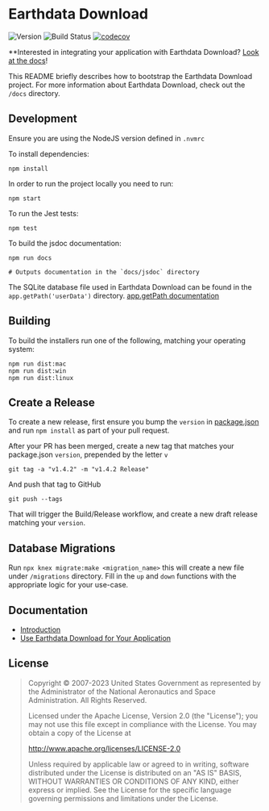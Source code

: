 # Earthdata Download

![Version](https://img.shields.io/github/v/release/nasa/earthdata-download?display_name=tag&label=Version&sort=semver)
![Build Status](https://github.com/nasa/earthdata-download/workflows/CI/badge.svg?branch=main)
[![codecov](https://codecov.io/gh/nasa/earthdata-download/branch/main/graph/badge.svg?token=W6E082B30M)](https://codecov.io/gh/nasa/earthdata-download)

**Interested in integrating your application with Earthdata Download? [Look at the docs](docs/USE_EDD.md)!

This README briefly describes how to bootstrap the Earthdata Download project. For more information about Earthdata Download, check out the `/docs` directory.

## Development

Ensure you are using the NodeJS version defined in `.nvmrc`

To install dependencies:

    npm install

In order to run the project locally you need to run:

    npm start

To run the Jest tests:

    npm test

To build the jsdoc documentation:

    npm run docs

    # Outputs documentation in the `docs/jsdoc` directory

The SQLite database file used in Earthdata Download can be found in the `app.getPath('userData')` directory. [app.getPath documentation](https://www.electronjs.org/docs/latest/api/app#appgetpathname)

## Building

To build the installers run one of the following, matching your operating system:

    npm run dist:mac
    npm run dist:win
    npm run dist:linux

## Create a Release

To create a new release, first ensure you bump the `version` in [package.json](package.json) and run `npm install` as part of your pull request.

After your PR has been merged, create a new tag that matches your package.json `version`, prepended by the letter `v`

    git tag -a "v1.4.2" -m "v1.4.2 Release"

And push that tag to GitHub

    git push --tags

That will trigger the Build/Release workflow, and create a new draft release matching your `version`.

## Database Migrations

 Run `npx knex migrate:make <migration_name>` this will create a new file under `/migrations` directory. Fill in the `up` and `down` functions with the appropriate logic for your use-case.

## Documentation

- [Introduction](docs/README.md)
- [Use Earthdata Download for Your Application](docs/USE_EDD.md)

## License

> Copyright © 2007-2023 United States Government as represented by the Administrator of the National Aeronautics and Space Administration. All Rights Reserved.
>
> Licensed under the Apache License, Version 2.0 (the "License"); you may not use this file except in compliance with the License.
> You may obtain a copy of the License at
>
> <http://www.apache.org/licenses/LICENSE-2.0>
>
>Unless required by applicable law or agreed to in writing, software distributed under the License is distributed on an "AS IS" BASIS,
>WITHOUT WARRANTIES OR CONDITIONS OF ANY KIND, either express or implied. See the License for the specific language governing permissions and limitations under the License.
